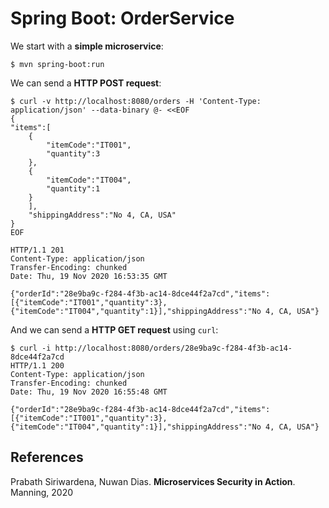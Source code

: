 # Spring Boot: OrderService 

We start with a **simple microservice**:
```
$ mvn spring-boot:run
```

We can send a **HTTP POST request**:
```
$ curl -v http://localhost:8080/orders -H 'Content-Type: application/json' --data-binary @- <<EOF
{
"items":[
    {
        "itemCode":"IT001",
        "quantity":3
    },
    {
        "itemCode":"IT004",
        "quantity":1
    }
    ],
    "shippingAddress":"No 4, CA, USA"
}
EOF

HTTP/1.1 201
Content-Type: application/json
Transfer-Encoding: chunked
Date: Thu, 19 Nov 2020 16:53:35 GMT

{"orderId":"28e9ba9c-f284-4f3b-ac14-8dce44f2a7cd","items":[{"itemCode":"IT001","quantity":3},{"itemCode":"IT004","quantity":1}],"shippingAddress":"No 4, CA, USA"}
```
And we can send a **HTTP GET request** using `curl`:
```
$ curl -i http://localhost:8080/orders/28e9ba9c-f284-4f3b-ac14-8dce44f2a7cd
HTTP/1.1 200
Content-Type: application/json
Transfer-Encoding: chunked
Date: Thu, 19 Nov 2020 16:55:48 GMT

{"orderId":"28e9ba9c-f284-4f3b-ac14-8dce44f2a7cd","items":[{"itemCode":"IT001","quantity":3},{"itemCode":"IT004","quantity":1}],"shippingAddress":"No 4, CA, USA"}
```

## References
Prabath Siriwardena, Nuwan Dias. **Microservices Security in Action**. Manning, 2020
